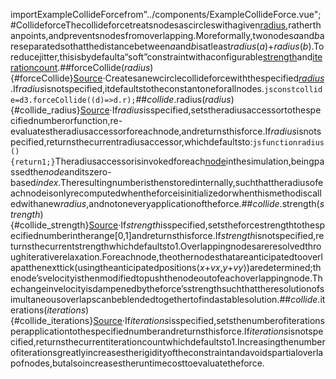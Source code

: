 <scriptsetup>importExampleCollideForcefrom"../components/ExampleCollideForce.vue";</script>#Collideforce<ExampleCollideForce/>Thecollideforcetreatsnodesascircleswithagiven[radius](#collide_radius),ratherthanpoints,andpreventsnodesfromoverlapping.Moreformally,twonodes*a*and*b*areseparatedsothatthedistancebetween*a*and*b*isatleast*radius*(*a*)+*radius*(*b*).Toreducejitter,thisisbydefaulta“soft”constraintwithaconfigurable[strength](#collide_strength)and[iterationcount](#collide_iterations).##forceCollide(*radius*){#forceCollide}[Source](https://github.com/d3/d3-force/blob/main/src/collide.js)·Createsanewcirclecollideforcewiththespecified[*radius*](#collide_radius).If*radius*isnotspecified,itdefaultstotheconstantoneforallnodes.```jsconstcollide=d3.forceCollide((d)=>d.r);```##*collide*.radius(*radius*){#collide_radius}[Source](https://github.com/d3/d3-force/blob/main/src/collide.js)·If*radius*isspecified,setstheradiusaccessortothespecifiednumberorfunction,re-evaluatestheradiusaccessorforeachnode,andreturnsthisforce.If*radius*isnotspecified,returnsthecurrentradiusaccessor,whichdefaultsto:```jsfunctionradius(){return1;}```Theradiusaccessorisinvokedforeach[node](./simulation.md#simulation_nodes)inthesimulation,beingpassedthe*node*anditszero-based*index*.Theresultingnumberisthenstoredinternally,suchthattheradiusofeachnodeisonlyrecomputedwhentheforceisinitializedorwhenthismethodiscalledwithanew*radius*,andnotoneveryapplicationoftheforce.##*collide*.strength(*strength*){#collide_strength}[Source](https://github.com/d3/d3-force/blob/main/src/collide.js)·If*strength*isspecified,setstheforcestrengthtothespecifiednumberintherange[0,1]andreturnsthisforce.If*strength*isnotspecified,returnsthecurrentstrengthwhichdefaultsto1.Overlappingnodesareresolvedthroughiterativerelaxation.Foreachnode,theothernodesthatareanticipatedtooverlapatthenexttick(usingtheanticipatedpositions⟨*x*+*vx*,*y*+*vy*⟩)aredetermined;thenode’svelocityisthenmodifiedtopushthenodeoutofeachoverlappingnode.Thechangeinvelocityisdampenedbytheforce’sstrengthsuchthattheresolutionofsimultaneousoverlapscanbeblendedtogethertofindastablesolution.##*collide*.iterations(*iterations*){#collide_iterations}[Source](https://github.com/d3/d3-force/blob/main/src/collide.js)·If*iterations*isspecified,setsthenumberofiterationsperapplicationtothespecifiednumberandreturnsthisforce.If*iterations*isnotspecified,returnsthecurrentiterationcountwhichdefaultsto1.Increasingthenumberofiterationsgreatlyincreasestherigidityoftheconstraintandavoidspartialoverlapofnodes,butalsoincreasestheruntimecosttoevaluatetheforce.